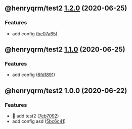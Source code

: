 ## @henryqrm/test2 [1.2.0](https://github.com/ditto-land/test/compare/@henryqrm/test2@1.1.0...@henryqrm/test2@1.2.0) (2020-06-25)


### Features

* add config ([be07a65](https://github.com/ditto-land/test/commit/be07a6514feed696e43ee1b02126f7dfbabee04d))

## @henryqrm/test2 [1.1.0](https://github.com/ditto-land/test/compare/@henryqrm/test2@1.0.0...@henryqrm/test2@1.1.0) (2020-06-25)


### Features

* add config ([6fdf891](https://github.com/ditto-land/test/commit/6fdf89162ed01da87eb918de259edbdad393a574))

## @henryqrm/test2 1.0.0 (2020-06-22)


### Features

* 🎸 add test2 ([7eb7092](https://github.com/ditto-land/test/commit/7eb70929fa0d37da998013085682ce21e3243340))
* add config asd ([5bc6c41](https://github.com/ditto-land/test/commit/5bc6c41eaa7a84a46c9ad56f38b07d235194b2ee))

